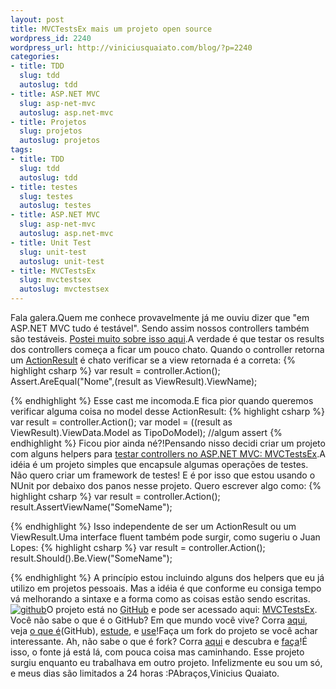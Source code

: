 ```yaml
--- 
layout: post
title: MVCTestsEx mais um projeto open source
wordpress_id: 2240
wordpress_url: http://viniciusquaiato.com/blog/?p=2240
categories: 
- title: TDD
  slug: tdd
  autoslug: tdd
- title: ASP.NET MVC
  slug: asp-net-mvc
  autoslug: asp.net-mvc
- title: Projetos
  slug: projetos
  autoslug: projetos
tags: 
- title: TDD
  slug: tdd
  autoslug: tdd
- title: testes
  slug: testes
  autoslug: testes
- title: ASP.NET MVC
  slug: asp-net-mvc
  autoslug: asp.net-mvc
- title: Unit Test
  slug: unit-test
  autoslug: unit-test
- title: MVCTestsEx
  slug: mvctestsex
  autoslug: mvctestsex
---
```

Fala galera.Quem me conhece provavelmente já me ouviu dizer que "em ASP.NET MVC tudo é testável". Sendo assim nossos controllers também são testáveis. [Postei muito sobre isso aqui](http://viniciusquaiato.com/blog/mvc-tdd/).A verdade é que testar os results dos controllers começa a ficar um pouco chato. Quando o controller retorna um [ActionResult](http://msdn.microsoft.com/en-us/library/system.web.mvc.actionresult(VS.98).aspx) é chato verificar se a view retornada é a correta:
{% highlight csharp %}
var result = controller.Action();
    Assert.AreEqual("Nome",(result as ViewResult).ViewName);
    
{% endhighlight %}
Esse cast me incomoda.E fica pior quando queremos verificar alguma coisa no model desse ActionResult:
{% highlight csharp %}
var result = controller.Action();
var model = ((result as ViewResult).ViewData.Model as TipoDoModel);
    //algum assert
{% endhighlight %}
Ficou pior ainda né?!Pensando nisso decidi criar um projeto com alguns helpers para [testar controllers no ASP.NET MVC: MVCTestsEx](https://github.com/vquaiato/MVCTestsEx).A idéia é um projeto simples que encapsule algumas operações de testes. Não quero criar um framework de testes! E é por isso que estou usando o NUnit por debaixo dos panos nesse projeto. Quero escrever algo como:
{% highlight csharp %}
var result = controller.Action();
    result.AssertViewName("SomeName");
    
{% endhighlight %}
Isso independente de ser um ActionResult ou um ViewResult.Uma interface fluent também pode surgir, como sugeriu o Juan Lopes:
{% highlight csharp %}
var result = controller.Action();
    result.Should().Be.View("SomeName");
    
{% endhighlight %}
A princípio estou incluindo alguns dos helpers que eu já utilizo em projetos pessoais. Mas a idéia é que conforme eu consiga tempo vá melhorando a sintaxe e a forma como as coisas estão sendo escritas.[![github](http://viniciusquaiato.com/blog/wp-content/uploads/2010/11/github.png "github")](http://viniciusquaiato.com/blog/wp-content/uploads/2010/11/github.png)O projeto está no [GitHub](http://github.com) e pode ser acessado aqui:  [MVCTestsEx](https://github.com/vquaiato/MVCTestsEx). Você não sabe o que é o GitHub? Em que mundo você vive? Corra [aqui](https://github.com/), veja [o que é](http://en.wikipedia.org/wiki/GitHub)(GitHub), [estude](http://gitref.org/), e [use](https://github.com/signup/free)!Faça um fork do projeto se você achar interessante. Ah, não sabe o que é fork? Corra [aqui](http://en.wikipedia.org/wiki/Fork_(software_development)) e descubra e [faça](http://help.github.com/forking/)!É isso, o fonte já está lá, com pouca coisa mas caminhando. Esse projeto surgiu enquanto eu trabalhava em outro projeto. Infelizmente eu sou um só, e meus dias são limitados a 24 horas :PAbraços,Vinicius Quaiato.
